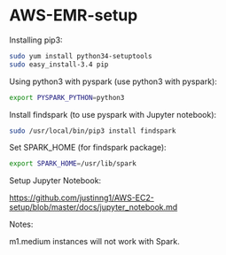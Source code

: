 # AWS-EMR-setup

Installing pip3:

```bash
sudo yum install python34-setuptools
sudo easy_install-3.4 pip
```
Using python3 with pyspark (use python3 with pyspark):
```bash
export PYSPARK_PYTHON=python3
```
Install findspark (to use pyspark with Jupyter notebook):
```bash
sudo /usr/local/bin/pip3 install findspark
```
Set SPARK_HOME (for findspark package):
```bash
export SPARK_HOME=/usr/lib/spark
```

Setup Jupyter Notebook:

https://github.com/justinng1/AWS-EC2-setup/blob/master/docs/jupyter_notebook.md


Notes:

m1.medium instances will not work with Spark.
